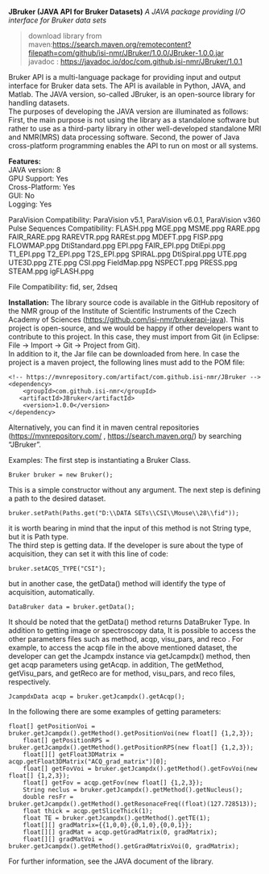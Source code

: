 
**JBruker (JAVA API for Bruker Datasets)**
*A JAVA package providing I/O interface for Bruker data sets*  
>download library from maven:https://search.maven.org/remotecontent?filepath=com/github/isi-nmr/JBruker/1.0.0/JBruker-1.0.0.jar  
>javadoc : https://javadoc.io/doc/com.github.isi-nmr/JBruker/1.0.1  

Bruker API is a multi-language package for providing input and output interface for Bruker data sets. The API is available in Python, JAVA, and Matlab. The JAVA version, so-called JBruker, is an open-source library for handling datasets.  
The purposes of developing the JAVA version are illuminated as follows: First, the main purpose is not using the library as a standalone software but rather to use as a third-party library in other well-developed standalone MRI and NMR(MRS) data processing software. Second, the power of Java cross-platform programming enables the API to run on most or all systems.  

**Features:**  
JAVA version:	8  
GPU Support:	Yes  
Cross-Platform:	Yes  
GUI:	No  
Logging:	Yes  


ParaVision Compatibility:	ParaVision v5.1, 
ParaVision v6.0.1, 
ParaVision v360  
Pulse Sequences Compatibility:	FLASH.ppg
MGE.ppg
MSME.ppg
RARE.ppg
FAIR_RARE.ppg
RAREVTR.ppg
RAREst.ppg
MDEFT.ppg
FISP.ppg
FLOWMAP.ppg
DtiStandard.ppg
EPI.ppg
FAIR_EPI.ppg
DtiEpi.ppg
T1_EPI.ppg
T2_EPI.ppg
T2S_EPI.ppg
SPIRAL.ppg
DtiSpiral.ppg
UTE.ppg
UTE3D.ppg
ZTE.ppg
CSI.ppg
FieldMap.ppg
NSPECT.ppg
PRESS.ppg
STEAM.ppg
igFLASH.ppg  

File Compatibility:	fid, ser, 
2dseq

**Installation:** 
The library source code is available in the GitHub repository of the NMR group of the Institute of Scientific Instruments of the Czech Academy of Sciences (https://github.com/isi-nmr/brukerapi-java). This project is open-source, and we would be happy if other developers want to contribute to this project. In this case, they must import from Git (in Eclipse: File -> Import -> Git -> Project from Git).  
In addition to it, the Jar file can be downloaded from here. In case the project is a maven project, the following lines must add to the POM file:  

    <!-- https://mvnrepository.com/artifact/com.github.isi-nmr/JBruker -->
    <dependency>
        <groupId>com.github.isi-nmr</groupId>
       <artifactId>JBruker</artifactId>
        <version>1.0.0</version>
    </dependency>

Alternatively, you can find it in maven central repositories (https://mvnrepository.com/ , https://search.maven.org/) by searching “JBruker”.
 
 


Examples:
The first step is instantiating a Bruker Class.  

    Bruker bruker = new Bruker();  

This is a simple constructor without any argument. The next step is defining a path to the desired dataset.  

    bruker.setPath(Paths.get("D:\\DATA SETs\\CSI\\Mouse\\28\\fid"));   

it is worth bearing in mind that the input of this method is not String type, but it is Path type.  
The third step is getting data. If the developer is sure about the type of acquisition, they can set it with this line of code:  

    bruker.setACQS_TYPE("CSI");

but in another case, the getData() method will identify the type of acquisition, automatically.

    DataBruker data = bruker.getData();

It should be noted that the getData() method returns DataBruker Type.
In addition to getting image or spectroscopy data, It is possible to access the other parameters files such as method, acqp, visu_pars, and reco . For example, to access the acqp file in the above mentioned dataset, the developer can get the Jcampdx instance via getJcampdx() method, then get acqp parameters using getAcqp. in addition, The getMethod, getVisu_pars, and getReco are for method, visu_pars, and reco files, respectively.  

    JcampdxData acqp = bruker.getJcampdx().getAcqp();

In the following there are some examples of getting parameters:  
	

    float[] getPositionVoi = bruker.getJcampdx().getMethod().getPositionVoi(new float[] {1,2,3});
    	float[] getPositionRPS = bruker.getJcampdx().getMethod().getPositionRPS(new float[] {1,2,3});
    	float[][] getFloat3DMatrix = acqp.getFloat3DMatrix("ACQ_grad_matrix")[0];
    	float[] getFovVoi = bruker.getJcampdx().getMethod().getFovVoi(new float[] {1,2,3});
    	float[] getFov = acqp.getFov(new float[] {1,2,3});
    	String neclus = bruker.getJcampdx().getMethod().getNucleus();
    	double resFr = bruker.getJcampdx().getMethod().getResonaceFreq((float)(127.728513));
    	float thick = acqp.getSliceThick(1);
    	float TE = bruker.getJcampdx().getMethod().getTE(1);
    	float[][] gradMatrix={{1,0,0},{0,1,0},{0,0,1}};  
    	float[][] gradMat = acqp.getGradMatrix(0, gradMatrix);
    	float[][] gradMatVoi = bruker.getJcampdx().getMethod().getGradMatrixVoi(0, gradMatrix);

For further information, see the JAVA document of the library. 
